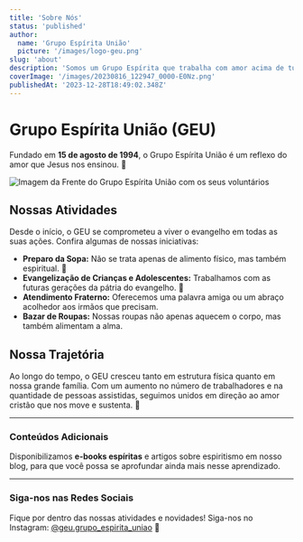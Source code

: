 ```yaml
---
title: 'Sobre Nós'
status: 'published'
author:
  name: 'Grupo Espírita União'
  picture: '/images/logo-geu.png'
slug: 'about'
description: 'Somos um Grupo Espírita que trabalha com amor acima de tudo.'
coverImage: '/images/20230816_122947_0000-E0Nz.png'
publishedAt: '2023-12-28T18:49:02.348Z'
---
```


# Grupo Espírita União (GEU)

Fundado em **15 de agosto de 1994**, o Grupo Espírita União é um reflexo do amor que Jesus nos ensinou. 💖

![Imagem da Frente do Grupo Espírita União com os seus voluntários](/images/image-section-geu-QyOT.jpg)

## Nossas Atividades

Desde o início, o GEU se comprometeu a viver o evangelho em todas as suas ações. Confira algumas de nossas iniciativas:

- **Preparo da Sopa:** Não se trata apenas de alimento físico, mas também espiritual. 🍲
- **Evangelização de Crianças e Adolescentes:** Trabalhamos com as futuras gerações da pátria do evangelho. 🌱
- **Atendimento Fraterno:** Oferecemos uma palavra amiga ou um abraço acolhedor aos irmãos que precisam.
- **Bazar de Roupas:** Nossas roupas não apenas aquecem o corpo, mas também alimentam a alma.

## Nossa Trajetória

Ao longo do tempo, o GEU cresceu tanto em estrutura física quanto em nossa grande família. Com um aumento no número de trabalhadores e na quantidade de pessoas assistidas, seguimos unidos em direção ao amor cristão que nos move e sustenta. 🙏

---

### Conteúdos Adicionais

Disponibilizamos **e-books espíritas** e artigos sobre espiritismo em nosso blog, para que você possa se aprofundar ainda mais nesse aprendizado.

---

### Siga-nos nas Redes Sociais

Fique por dentro das nossas atividades e novidades! Siga-nos no Instagram: [@geu.grupo_espirita_uniao](https://www.instagram.com/geu.grupo_espirita_uniao/) 📲